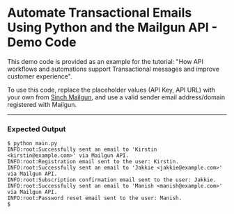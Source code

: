 # Automate Transactional Emails Using Python and the Mailgun API - Demo Code

This demo code is provided as an example for the tutorial: "How API workflows and automations support Transactional messages and improve customer experience".

To use this code, replace the placeholder values (API Key, API URL) with your own from [Sinch Mailgun](https://www.mailgun.com/), and use a valid sender email address/domain registered with Mailgun.

---

### Expected Output

```shell
$ python main.py
INFO:root:Successfully sent an email to 'Kirstin <kirstin@example.com>' via Mailgun API.
INFO:root:Registration email sent to the user: Kirstin.
INFO:root:Successfully sent an email to 'Jakkie <jakkie@example.com>' via Mailgun API.
INFO:root:Subscription confirmation email sent to the user: Jakkie.
INFO:root:Successfully sent an email to 'Manish <manish@example.com>' via Mailgun API.
INFO:root:Password reset email sent to the user: Manish.
$
```
